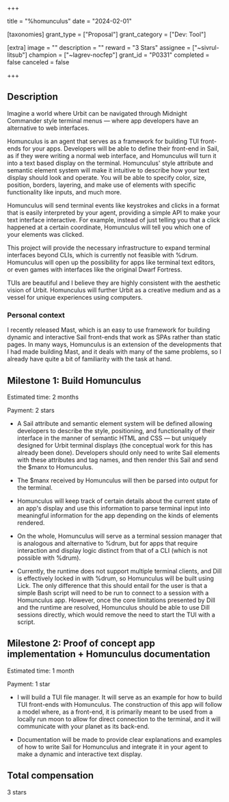 +++

title = "%homunculus"
date = "2024-02-01"

[taxonomies]
grant_type = ["Proposal"]
grant_category = ["Dev: Tool"]

[extra]
image = ""
description = ""
reward = "3 Stars"
assignee = ["~sivrul-litsub"]
champion = ["~lagrev-nocfep"]
grant_id = "P0331"
completed = false
canceled = false

+++

## Description

Imagine a world where Urbit can be navigated through Midnight Commander style terminal menus — where app developers have an alternative to web interfaces.

Homunculus is an agent that serves as a framework for building TUI front-ends for your apps. Developers will be able to define their front-end in Sail, as if they were writing a normal web interface, and Homunculus will turn it into a text based display on the terminal. Homunculus' style attribute and semantic element system will make it intuitive to describe how your text display should look and operate. You will be able to specify color, size, position, borders, layering, and make use of elements with specific functionality like inputs, and much more.

Homunculus will send terminal events like keystrokes and clicks in a format that is easily interpreted by your agent, providing a simple API to make your text interface interactive. For example, instead of just telling you that a click happened at a certain coordinate, Homunculus will tell you which one of your elements was clicked.

This project will provide the necessary infrastructure to expand terminal interfaces beyond CLIs, which is currently not feasible with %drum. Homunculus will open up the possibility for apps like terminal text editors, or even games with interfaces like the original Dwarf Fortress.

TUIs are beautiful and I believe they are highly consistent with the aesthetic vision of Urbit. Homunculus will further Urbit as a creative medium and as a vessel for unique experiences using computers.

### Personal context

I recently released Mast, which is an easy to use framework for building dynamic and interactive Sail front-ends that work as SPAs rather than static pages. In many ways, Homunculus is an extension of the developments that I had made building Mast, and it deals with many of the same problems, so I already have quite a bit of familiarity with the task at hand.

## Milestone 1: Build Homunculus

Estimated time: 2 months

Payment: 2 stars

- A Sail attribute and semantic element system will be defined allowing developers to describe the style, positioning, and functionality of their interface in the manner of semantic HTML and CSS — but uniquely designed for Urbit terminal displays (the conceptual work for this has already been done). Developers should only need to write Sail elements with these attributes and tag names, and then render this Sail and send the $manx to Homunculus.

- The $manx received by Homunculus will then be parsed into output for the terminal.

- Homunculus will keep track of certain details about the current state of an app's display and use this information to parse terminal input into meaningful information for the app depending on the kinds of elements rendered.

- On the whole, Homunculus will serve as a terminal session manager that is analogous and alternative to %drum, but for apps that require interaction and display logic distinct from that of a CLI (which is not possible with %drum).

- Currently, the runtime does not support multiple terminal clients, and Dill is effectively locked in with %drum, so Homunculus will be built using Lick. The only difference that this should entail for the user is that a simple Bash script will need to be run to connect to a session with a Homunculus app. However, once the core limitations presented by Dill and the runtime are resolved, Homunculus should be able to use Dill sessions directly, which would remove the need to start the TUI with a script.

## Milestone 2: Proof of concept app implementation + Homunculus documentation

Estimated time: 1 month 

Payment: 1 star

- I will build a TUI file manager. It will serve as an example for how to build TUI front-ends with Homunculus. The construction of this app will follow a model where, as a front-end, it is primarily meant to be used from a locally run moon to allow for direct connection to the terminal, and it will communicate with your planet as its back-end.

- Documentation will be made to provide clear explanations and examples of how to write Sail for Homunculus and integrate it in your agent to make a dynamic and interactive text display.

## Total compensation

3 stars

